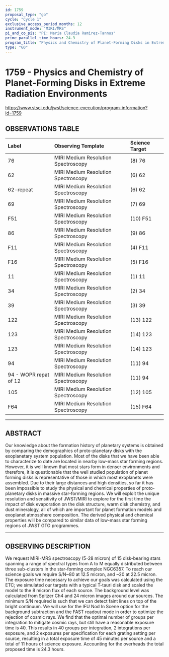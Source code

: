```yaml
---
id: 1759
proposal_type: "go"
cycle: "Cycle 1"
exclusive_access_period_months: 12
instrument_mode: "MIRI/MRS"
pi_and_co_pis: "PI: Maria Claudia Ramirez-Tannus"
prime_parallel_time_hours: 24.3
program_title: "Physics and Chemistry of Planet-Forming Disks in Extreme Radiation Environments"
type: "GO"
---
```

# 1759 - Physics and Chemistry of Planet-Forming Disks in Extreme Radiation Environments
https://www.stsci.edu/jwst/science-execution/program-information?id=1759
## OBSERVATIONS TABLE
| Label          | Observing Template                | Science Target |
| :------------- | :-------------------------------- | :------------- |
| 76             | MIRI Medium Resolution Spectroscopy | (8) 76         |
| 62             | MIRI Medium Resolution Spectroscopy | (6) 62         |
| 62-repeat      | MIRI Medium Resolution Spectroscopy | (6) 62         |
| 69             | MIRI Medium Resolution Spectroscopy | (7) 69         |
| F51            | MIRI Medium Resolution Spectroscopy | (10) F51       |
| 86             | MIRI Medium Resolution Spectroscopy | (9) 86         |
| F11            | MIRI Medium Resolution Spectroscopy | (4) F11        |
| F16            | MIRI Medium Resolution Spectroscopy | (5) F16        |
| 11             | MIRI Medium Resolution Spectroscopy | (1) 11         |
| 34             | MIRI Medium Resolution Spectroscopy | (2) 34         |
| 39             | MIRI Medium Resolution Spectroscopy | (3) 39         |
| 122            | MIRI Medium Resolution Spectroscopy | (13) 122       |
| 123            | MIRI Medium Resolution Spectroscopy | (14) 123       |
| 123            | MIRI Medium Resolution Spectroscopy | (14) 123       |
| 94             | MIRI Medium Resolution Spectroscopy | (11) 94        |
| 94 - WOPR repat of 12 | MIRI Medium Resolution Spectroscopy | (11) 94        |
| 105            | MIRI Medium Resolution Spectroscopy | (12) 105       |
| F64            | MIRI Medium Resolution Spectroscopy | (15) F64       |

---

## ABSTRACT

Our knowledge about the formation history of planetary systems is obtained by comparing the demographics of proto-planetary disks with the exoplanetary system population. Most of the disks that we have been able to characterize to date are located in nearby low-mass star forming regions. However, it is well known that most stars form in denser environments and therefore, it is questionable that the well studied population of planet forming disks is representative of those in which most exoplanets were assembled. Due to their large distances and high densities, so far it has been impossible to study the physical and chemical properties of proto-planetary disks in massive star-forming regions. We will exploit the unique resolution and sensitivity of JWST/MIRI to explore for the first time the impact of disk evaporation on the disk structure, warm disk chemistry, and dust mineralogy, all of which are important for planet formation models and exoplanet atmosphere composition. The derived physical and chemical properties will be compared to similar data of low-mass star forming regions of JWST GTO programmes.

---

## OBSERVING DESCRIPTION

We request MIRI-MRS spectroscopy (5-28 micron) of 15 disk-bearing stars spanning a range of spectral types from A to M equally distributed between three sub-clusters in the star-forming complex NGC6357. To reach our science goals we require S/N~80 at 12.5 micron, and ~20 at 22.5 micron. The exposure time necessary to achieve our goals was calculated using the ETC; we simulated our targets with a typical T-tauri disk and scaled the model to the 8 micron flux of each source. The background level was calculated from Spitzer Ch4 and 24 micron images around our sources. The minimum S/N required is such that we can detect faint lines on top of the bright continuum.
We will use for the IFU Nod In Scene option for the background subtraction and the FAST readout mode in order to optimize the rejection of cosmic rays. We find that the optimal number of groups per integration to mitigate cosmic rays, but still have a reasonable exposure time is 40. This results in 40 groups per integration, 2 integrations per exposure, and 2 exposures per specification for each grating setting per source, resulting in a total exposure time of 45 minutes per source and a total of 11 hours of science exposure. Accounting for the overheads the total proposed time is 24.3 hours.